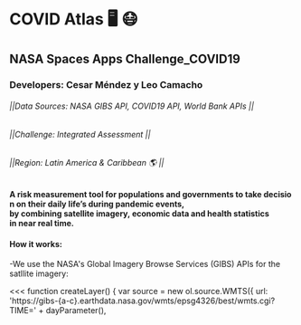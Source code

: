 # COVID Atlas 🖥️ 😷 
## NASA Spaces Apps Challenge_COVID19
### Developers: Cesar Méndez y Leo Camacho 
###### ||Data Sources: NASA GIBS API, COVID19 API, World Bank APIs ||
###### ||Challenge: Integrated Assessment ||
###### ||Region: Latin America & Caribbean 🌎 ||

#### A risk measurement tool for populations and governments to take decision on their daily life’s during pandemic events, by combining satellite imagery, economic data and health statistics in near real time.  


#### How it works:

-We use the NASA's Global Imagery Browse Services (GIBS) APIs for the satllite imagery:

<<< function createLayer() {
    var source = new ol.source.WMTS({
      url: 'https://gibs-{a-c}.earthdata.nasa.gov/wmts/epsg4326/best/wmts.cgi?TIME=' + dayParameter(),

